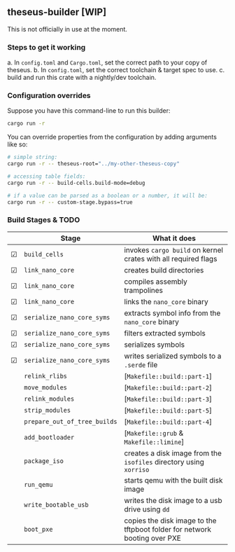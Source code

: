 ## theseus-builder [WIP]

This is not officially in use at the moment.

### Steps to get it working

a. In `config.toml` and `Cargo.toml`, set the correct path to your copy of theseus.
b. In `config.toml`, set the correct toolchain & target spec to use.
c. build and run this crate with a nightly/dev toolchain.

### Configuration overrides

Suppose you have this command-line to run this builder:
```sh
cargo run -r
```

You can override properties from the configuration by adding arguments like so:
```sh
# simple string:
cargo run -r -- theseus-root="../my-other-theseus-copy"

# accessing table fields:
cargo run -r -- build-cells.build-mode=debug

# if a value can be parsed as a boolean or a number, it will be:
cargo run -r -- custom-stage.bypass=true
```

### Build Stages & TODO

|  | Stage | What it does |
|---|---|---|
| ☑ | `build_cells` | invokes  `cargo build`  on kernel crates with all required flags |
| ☑ | `link_nano_core` | creates build directories |
| ☑ | `link_nano_core` | compiles assembly trampolines |
| ☑ | `link_nano_core` | links the `nano_core` binary |
| ☑ | `serialize_nano_core_syms` | extracts symbol info from the `nano_core` binary |
| ☑ | `serialize_nano_core_syms` | filters extracted symbols |
| ☑ | `serialize_nano_core_syms` | serializes symbols |
| ☑ | `serialize_nano_core_syms` | writes serialized symbols to a `.serde` file |
|  | `relink_rlibs` | [`Makefile::build::part-1`] |
|  | `move_modules` | [`Makefile::build::part-2`] |
|  | `relink_modules` | [`Makefile::build::part-3`] |
|  | `strip_modules` | [`Makefile::build::part-5`] |
|  | `prepare_out_of_tree_builds` | [`Makefile::build::part-4`] |
|  | `add_bootloader` | [`Makefile::grub` & `Makefile::limine`] |
|  | `package_iso` | creates a disk image from the `isofiles` directory using `xorriso` |
|  | `run_qemu` | starts qemu with the built disk image |
|  | `write_bootable_usb` | writes the disk image to a usb drive using `dd` |
|  | `boot_pxe` | copies the disk image to the tftpboot folder for network booting over PXE |